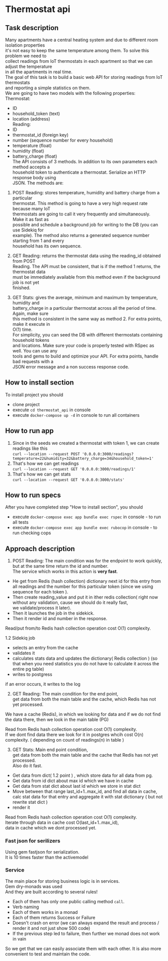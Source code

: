 # Thermostat api                 
                 
## Task description                 
Many apartments have a central heating system and due to different room isolation properties                                  
it's not easy to keep the same temperature among them. To solve this problem we need to                 
collect readings from IoT thermostats in each apartment so that we can adjust the temperature                 
in all the apartments in real time.                 
The goal of this task is to build a basic web API for storing readings from IoT thermostats                 
and reporting a simple statistics on them.                 
We are going to have two models with the following properties:                 
Thermostat:                 
- ID                 
- household_token (text)                 
- location (address)                 
Reading:                 
- ID                 
- thermostat_id (foreign key)                                  
- number (sequence number for every household)                                  
- temperature (float)                                  
- humidity (float)                 
- battery_charge (float)                 
The API consists of 3 methods. In addition to its own parameters each method accepts a                 
household token to authenticate a thermostat. Serialize an HTTP response body using                 
JSON. The methods are:                 
1. POST Reading: stores temperature, humidity and battery charge from a particular                 
thermostat. This method is going to have a very high request rate because many IoT                 
thermostats are going to call it very frequently and simultaneously. Make it as fast as                 
possible and schedule a background job for writing to the DB (you can use Sidekiq for                 
example). The method also returns a generated sequence number starting from 1 and every                 
household has its own sequence.                 
                 
2. GET Reading: returns the thermostat data using the reading_id obtained from POST                 
Reading. The API must be consistent, that is if the method 1 returns, the thermostat data                 
must be immediately available from this method even if the background job is not yet                 
finished.                 
3. GET Stats: gives the average, minimum and maximum by temperature, humidity and                 
battery_charge in a particular thermostat across all the period of time. Again, make sure                 
this method is consistent in the same way as method 2. For extra points, make it execute in                 
O(1) time.                 
For simplicity, you can seed the DB with different thermostats containing household tokens                 
and locations. Make sure your code is properly tested with RSpec as well. You can use any                 
tools and gems to build and optimize your API. For extra points, handle bad requests with a                 
JSON error message and a non success response code.                 
                           
## How to install section                  
To install project you should                     
- clone project
- execute `cd thermostat_api`  in console            
- execute `docker-compose up -d` in console to run all containers             
                     
## How to run app                     
1. Since in the seeds we created a thermostat with token 1, we can create readings like this              
`curl --location --request POST '0.0.0.0:3000/readings?temperature=22&humidity=32&battery_charge=34&household_token=1'`                             
2. That's how we can get readings              
`curl --location --request GET '0.0.0.0:3000/readings/1'`              
3. That's how we can get stats              
`curl --location --request GET '0.0.0.0:3000/stats'`              
                    
## How to run specs                     
After you have completed step "How to install section", you should                     
- execute `docker-compose exec app bundle exec rspec` in console - to run all tests                     
- execute `docker-compose exec app bundle exec rubocop` in console - to run checking cops                     
                     
## Approach description                     
1. POST Reading: The main condition was for the endpoint to work quickly, but at the same time return the id and number.                     
The service which works in this action is **very fast**.                     
- He get from Redis (hash collection) dictionary next id for this entry from all readings and the number for this particular token (since we using sequence for each token ).                     
- Then create reading_value and put it in ither redis collection( right now without any validation, cause we should do it really fast,                      
we validate/process it later).                     
- Then it launches the job in the sidekick.                     
- Then it render id and number in the response.                     
                     
Read/put from/to Redis hash collection operation cost O(1) complexity.              
              
1.2 Sidekiq job              
- selects an entry from the cache              
- validates it              
- calculates stats data and updates the dictionary( Redis collection ) (so that when you need statistics you do not have to calculate it across the entire pg table)              
- writes to postgress              
              
if an error occurs, it writes to the log              
                                                       
2. GET Reading: The main condition for the end point,                     
get data from both the main table and the cache, which Redis has not yet processed.                     
                     
We have a cache (Redis), in which we looking for data and if we do not find the data there, then we look in the main table (PG)                              

Read from Redis hash collection operation cost O(1) complexity.                     
If we dont find data there we look for it in postgres whcih cost O(n) complexity. ( depending on count of readings(n) in table )                     
                                          
3. GET Stats: Main end point condition,                     
get data from both the main table and the cache that Redis has not yet processed.                     
Also do it fast.                     
                     
- Get data from dict( 1.2 point ) , which store data for all data from pg.                     
- Get data from id dict about max id which we have in cache                     
- Get data from stat dict about last id which we store in stat dict                     
- Move between that range last_id+1..max_id, and find all data in cache, calc stat data for that entry and aggregate it with stat dictionary ( but not rewrite stat dict )                     
- render it                     
                     
Read from Redis hash collection operation cost O(1) complexity.                                   
Iterate through data in cache cost O(last_id+1..max_id),                                    
data in cache which we dont processed yet.                                   

### Fast json for serilizers                       
Using gem fastjson for serialization.                       
It is 10 times faster than the activemodel                       

### Service           
The main place for storing business logic is in services.                      
Gem dry-monads was used           
And they are built according to several rules!           
- Each of them has only one public calling method `call`.                      
- Verb naming           
- Each of them works in a monad           
- Each of them returns Success or Failure           
- Doesn't crash on error (we can always expand the result and process / render it and not just show 500 code)           
- If the previous step led to failure, then further we monad does not work in vain
           
So we get that we can easily associate them with each other.
It is also more convenient to test and maintain the code.    
